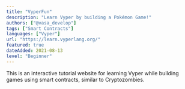 ```yaml
---
title: "VyperFun"
description: "Learn Vyper by building a Pokémon Game!"
authors: ["@vasa_develop"]
tags: ["Smart Contracts"]
languages: ["Vyper"]
url: "https://learn.vyperlang.org/"
featured: true
dateAdded: 2021-08-13
level: "Beginner"
---
```


This is an interactive tutorial website for learning Vyper while building games using smart contracts, similar to Cryptozombies.
